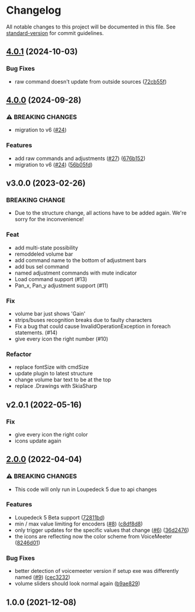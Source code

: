 # Changelog

All notable changes to this project will be documented in this file. See [standard-version](https://github.com/conventional-changelog/standard-version) for commit guidelines.

## [4.0.1](https://github.com/XeroxDev/Loupedeck-plugin-VoiceMeeter/compare/v4.0.0...v4.0.1) (2024-10-03)


### Bug Fixes

* raw command doesn't update from outside sources ([72cb55f](https://github.com/XeroxDev/Loupedeck-plugin-VoiceMeeter/commit/72cb55fa810c037d6c1ad2af794e6a4e15665c9a))

## [4.0.0](https://github.com/XeroxDev/Loupedeck-plugin-VoiceMeeter/compare/v3.0.0...v4.0.0) (2024-09-28)


### ⚠ BREAKING CHANGES

* migration to v6 ([#24](https://github.com/XeroxDev/Loupedeck-plugin-VoiceMeeter/issues/24))

### Features

* add raw commands and adjustments ([#27](https://github.com/XeroxDev/Loupedeck-plugin-VoiceMeeter/issues/27)) ([676b152](https://github.com/XeroxDev/Loupedeck-plugin-VoiceMeeter/commit/676b1525b5835a775441cab64e3a161dc6a07087))
* migration to v6 ([#24](https://github.com/XeroxDev/Loupedeck-plugin-VoiceMeeter/issues/24)) ([56b05fd](https://github.com/XeroxDev/Loupedeck-plugin-VoiceMeeter/commit/56b05fd36c396e538b7b496fc84528b8e04dd60a))

## v3.0.0 (2023-02-26)

### BREAKING CHANGE

- Due to the structure change, all actions have to be added again. We're sorry for
the inconvenience!

### Feat

- add multi-state possibility
- remoddeled volume bar
- add command name to the bottom of adjustment bars
- add bus sel command
- named adjustment commands with mute indicator
- Load command support (#13)
- Pan_x, Pan_y adjustment support (#11)

### Fix

- volume bar just shows 'Gain'
- strips/buses recognition breaks due to faulty characters
- Fix a bug that could cause InvalidOperationException in foreach statements. (#14)
- give every icon the right number (#10)

### Refactor

- replace fontSize with cmdSize
- update plugin to latest structure
- change volume bar text to be at the top
- replace .Drawings with SkiaSharp

## v2.0.1 (2022-05-16)

### Fix

- give every icon the right color
- icons update again

## [2.0.0](https://github.com/XeroxDev/Loupedeck-plugin-VoiceMeeter/compare/v1.0.0...v2.0.0) (2022-04-04)


### ⚠ BREAKING CHANGES

* This code will only run in Loupedeck 5 due to api changes

### Features

* Loupedeck 5 Beta support ([72811bd](https://github.com/XeroxDev/Loupedeck-plugin-VoiceMeeter/commit/72811bd594e6d49bcf7c80f73013ee5b24bc7031))
* min / max value limiting for encoders ([#8](https://github.com/XeroxDev/Loupedeck-plugin-VoiceMeeter/issues/8)) ([c8df8d8](https://github.com/XeroxDev/Loupedeck-plugin-VoiceMeeter/commit/c8df8d8d56dc11053ad03e8170c53b947ce7ade0))
* only trigger updates for the specific values that change ([#6](https://github.com/XeroxDev/Loupedeck-plugin-VoiceMeeter/issues/6)) ([36d2476](https://github.com/XeroxDev/Loupedeck-plugin-VoiceMeeter/commit/36d2476dfcfa316b7afcd5ecb1d9c65b6311da40))
* the icons are reflecting now the color scheme from VoiceMeeter ([8246d01](https://github.com/XeroxDev/Loupedeck-plugin-VoiceMeeter/commit/8246d01050efcc10699bf25b75a56f7340462631))


### Bug Fixes

* better detection of voicemeeter version if setup exe was differently named ([#9](https://github.com/XeroxDev/Loupedeck-plugin-VoiceMeeter/issues/9)) ([cec3232](https://github.com/XeroxDev/Loupedeck-plugin-VoiceMeeter/commit/cec3232754a93103b258ff83a652d2c0373e5522))
* volume sliders should look normal again ([b9ae829](https://github.com/XeroxDev/Loupedeck-plugin-VoiceMeeter/commit/b9ae829d4cfeb33070dba785f8838226a1ee1b70))

## 1.0.0 (2021-12-08)
